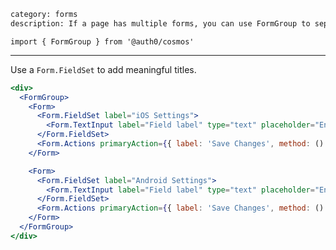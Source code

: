 ```meta
category: forms
description: If a page has multiple forms, you can use FormGroup to separate them out.
```

`import { FormGroup } from '@auth0/cosmos'`

---

Use a `Form.FieldSet` to add meaningful titles.

```jsx
<div>
  <FormGroup>
    <Form>
      <Form.FieldSet label="iOS Settings">
        <Form.TextInput label="Field label" type="text" placeholder="Enter something" />
      </Form.FieldSet>
      <Form.Actions primaryAction={{ label: 'Save Changes', method: () => {} }} />
    </Form>

    <Form>
      <Form.FieldSet label="Android Settings">
        <Form.TextInput label="Field label" type="text" placeholder="Enter something" />
      </Form.FieldSet>
      <Form.Actions primaryAction={{ label: 'Save Changes', method: () => {} }} />
    </Form>
  </FormGroup>
</div>
```
